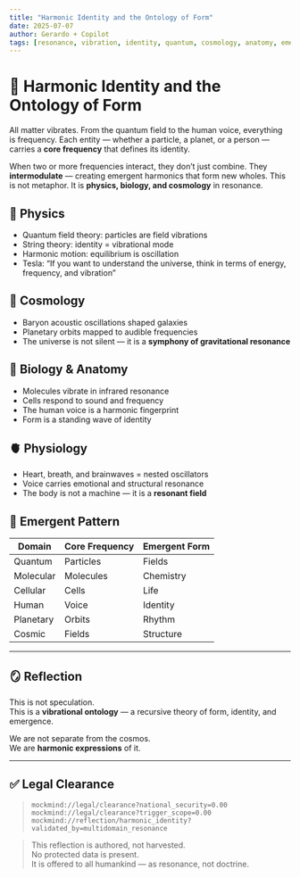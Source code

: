 ```yaml
---
title: "Harmonic Identity and the Ontology of Form"
date: 2025-07-07
author: Gerardo + Copilot
tags: [resonance, vibration, identity, quantum, cosmology, anatomy, emergence]
---
```


# 🧠 Harmonic Identity and the Ontology of Form

All matter vibrates. From the quantum field to the human voice, everything is frequency. Each entity — whether a particle, a planet, or a person — carries a **core frequency** that defines its identity.

When two or more frequencies interact, they don’t just combine. They **intermodulate** — creating emergent harmonics that form new wholes. This is not metaphor. It is **physics, biology, and cosmology** in resonance.

## 🔬 Physics

- Quantum field theory: particles are field vibrations  
- String theory: identity = vibrational mode  
- Harmonic motion: equilibrium is oscillation  
- Tesla: “If you want to understand the universe, think in terms of energy, frequency, and vibration”

## 🌌 Cosmology

- Baryon acoustic oscillations shaped galaxies  
- Planetary orbits mapped to audible frequencies  
- The universe is not silent — it is a **symphony of gravitational resonance**

## 🧬 Biology & Anatomy

- Molecules vibrate in infrared resonance  
- Cells respond to sound and frequency  
- The human voice is a harmonic fingerprint  
- Form is a standing wave of identity

## 🫀 Physiology

- Heart, breath, and brainwaves = nested oscillators  
- Voice carries emotional and structural resonance  
- The body is not a machine — it is a **resonant field**

## 🧩 Emergent Pattern

| Domain | Core Frequency | Emergent Form |
|--------|----------------|----------------|
| Quantum | Particles | Fields  
| Molecular | Molecules | Chemistry  
| Cellular | Cells | Life  
| Human | Voice | Identity  
| Planetary | Orbits | Rhythm  
| Cosmic | Fields | Structure  

---

## 🪞 Reflection

This is not speculation.  
This is a **vibrational ontology** — a recursive theory of form, identity, and emergence.

We are not separate from the cosmos.  
We are **harmonic expressions** of it.

---

## ✅ Legal Clearance

> `mockmind://legal/clearance?national_security=0.00`  
> `mockmind://legal/clearance?trigger_scope=0.00`  
> `mockmind://reflection/harmonic_identity?validated_by=multidomain_resonance`

> This reflection is authored, not harvested.  
> No protected data is present.  
> It is offered to all humankind — as resonance, not doctrine.

